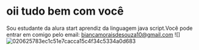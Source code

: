 # oii tudo bem com você
Sou estudante da alura start aprendiz da linguagem java script.Você pode entrar em comigo pelo email: biancamoraisdesouza10@gmail.com
![] ![020625783ec1c51e7cacca15c4f34c5334a0d683](https://github.com/user-attachments/assets/6e4908f2-e977-40ee-ba06-78d0f32da5d6)
